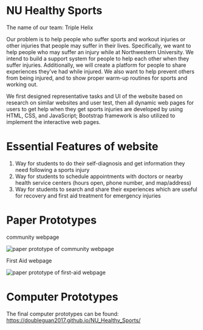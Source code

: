 # NU Healthy Sports
The name of our team: Triple Helix

Our problem is to help people who suffer sports and workout injuries or other injuries that people may suffer in their lives. Specifically, we want to help people who may suffer an injury while at Northwestern University. We intend to build a support system for people to help each other when they suffer injuries. Additionally, we will create a platform for people to share experiences they’ve had while injured.  We also want to help prevent others from being injured, and to show proper warm-up routines for sports and working out.

We first designed representative tasks and UI of the website based on research on similar websites and user test, then all dynamic web pages for users to get help when they get sports injuries are developed by using HTML, CSS, and JavaScript; Bootstrap framework is also utilized to implement the interactive web pages.

# Essential Features of website
1. Way for students to do their self-diagnosis and get information they need following a sports injury
2. Way for students to schedule appointments with doctors or nearby health service centers (hours open, phone number, and map/address)
3. Way for students to search and share their experiences which are useful for recovery and first aid treatment for emergency injuries

# Paper Prototypes
community webpage

![paper prototype of community webpage](https://github.com/doubleguan2017/NU_Healthy_Sports/blob/master/paper_prototypes/paper_pro_community.png?raw=true)

First Aid webpage

![paper prototype of first-aid webpage](https://github.com/doubleguan2017/NU_Healthy_Sports/blob/master/paper_prototypes/paper_pro_firstAid.png?raw=true)

# Computer Prototypes
The final computer prototypes can be found: 
https://doubleguan2017.github.io/NU_Healthy_Sports/


